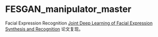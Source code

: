 # FESGAN_manipulator_master
Facial Expression Recognition
[Joint Deep Learning of Facial Expression Synthesis and Recognition](https://ieeexplore.ieee.org/document/8943107) 论文复现。
